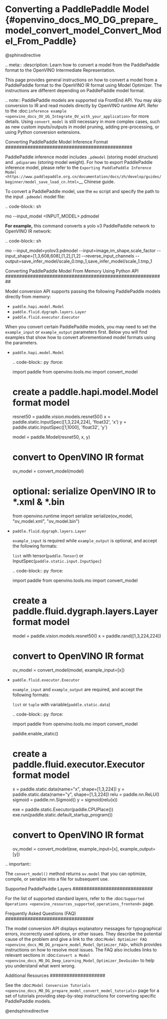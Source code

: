 # Converting a PaddlePaddle Model {#openvino_docs_MO_DG_prepare_model_convert_model_Convert_Model_From_Paddle}

@sphinxdirective

.. meta::
   :description: Learn how to convert a model from the 
                 PaddlePaddle format to the OpenVINO Intermediate Representation. 

This page provides general instructions on how to convert a model from a PaddlePaddle format to the OpenVINO IR format using Model Optimizer. The instructions are different depending on PaddlePaddle model format.

.. note:: PaddlePaddle models are supported via FrontEnd API. You may skip conversion to IR and read models directly by OpenVINO runtime API. Refer to the :doc:`inference example <openvino_docs_OV_UG_Integrate_OV_with_your_application>` for more details. Using ``convert_model`` is still necessary in more complex cases, such as new custom inputs/outputs in model pruning, adding pre-processing, or using Python conversion extensions.

Converting PaddlePaddle Model Inference Format
##############################################

PaddlePaddle inference model includes ``.pdmodel`` (storing model structure) and ``.pdiparams`` (storing model weight). For how to export PaddlePaddle inference model, please refer to the `Exporting PaddlePaddle Inference Model <https://www.paddlepaddle.org.cn/documentation/docs/zh/develop/guides/beginner/model_save_load_cn.html>`__ Chinese guide.

To convert a PaddlePaddle model, use the ``mo`` script and specify the path to the input ``.pdmodel`` model file:

.. code-block:: sh

  mo --input_model <INPUT_MODEL>.pdmodel

**For example,** this command converts a yolo v3 PaddlePaddle network to OpenVINO IR network:

.. code-block:: sh

  mo --input_model=yolov3.pdmodel --input=image,im_shape,scale_factor --input_shape=[1,3,608,608],[1,2],[1,2] --reverse_input_channels --output=save_infer_model/scale_0.tmp_1,save_infer_model/scale_1.tmp_1

Converting PaddlePaddle Model From Memory Using Python API
##########################################################

Model conversion API supports passing the following PaddlePaddle models directly from memory:

* ``paddle.hapi.model.Model``
* ``paddle.fluid.dygraph.layers.Layer``
* ``paddle.fluid.executor.Executor``

When you convert certain PaddlePaddle models, you may need to set the ``example_input`` or ``example_output`` parameters first. Below you will find examples that show how to convert aforementioned model formats using the parameters.

* ``paddle.hapi.model.Model``

  .. code-block:: py
     :force:

     import paddle
     from openvino.tools.mo import convert_model

     # create a paddle.hapi.model.Model format model
     resnet50 = paddle.vision.models.resnet50()
     x = paddle.static.InputSpec([1,3,224,224], 'float32', 'x')
     y = paddle.static.InputSpec([1,1000], 'float32', 'y')

     model = paddle.Model(resnet50, x, y)

     # convert to OpenVINO IR format
     ov_model = convert_model(model)

     # optional: serialize OpenVINO IR to *.xml & *.bin
     from openvino.runtime import serialize
     serialize(ov_model, "ov_model.xml", "ov_model.bin")

* ``paddle.fluid.dygraph.layers.Layer``

  ``example_input`` is required while ``example_output`` is optional, and accept the following formats:

  ``list`` with tensor(``paddle.Tensor``) or InputSpec(``paddle.static.input.InputSpec``)

  .. code-block:: py
     :force:

     import paddle
     from openvino.tools.mo import convert_model

     # create a paddle.fluid.dygraph.layers.Layer format model
     model = paddle.vision.models.resnet50()
     x = paddle.rand([1,3,224,224])

     # convert to OpenVINO IR format
     ov_model = convert_model(model, example_input=[x])

* ``paddle.fluid.executor.Executor``

  ``example_input`` and ``example_output`` are required, and accept the following formats:

  ``list`` or ``tuple`` with variable(``paddle.static.data``)

  .. code-block:: py
     :force:

     import paddle
     from openvino.tools.mo import convert_model

     paddle.enable_static()

     # create a paddle.fluid.executor.Executor format model
     x = paddle.static.data(name="x", shape=[1,3,224])
     y = paddle.static.data(name="y", shape=[1,3,224])
     relu = paddle.nn.ReLU()
     sigmoid = paddle.nn.Sigmoid()
     y = sigmoid(relu(x))

     exe = paddle.static.Executor(paddle.CPUPlace())
     exe.run(paddle.static.default_startup_program())

     # convert to OpenVINO IR format
     ov_model = convert_model(exe, example_input=[x], example_output=[y])


.. important::

   The ``convert_model()`` method returns ``ov.model`` that you can optimize, compile, or serialize into a file for subsequent use.


Supported PaddlePaddle Layers
#############################

For the list of supported standard layers, refer to the :doc:`Supported Operations <openvino_resources_supported_operations_frontend>` page.

Frequently Asked Questions (FAQ)
################################

The model conversion API displays explanatory messages for typographical errors, incorrectly used options, or other issues. They describe the potential cause of the problem and give a link to the :doc:`Model Optimizer FAQ <openvino_docs_MO_DG_prepare_model_Model_Optimizer_FAQ>`, which provides instructions on how to resolve most issues. The FAQ also includes links to relevant sections in :doc:`Convert a Model <openvino_docs_MO_DG_Deep_Learning_Model_Optimizer_DevGuide>` to help you understand what went wrong.

Additional Resources
####################

See the :doc:`Model Conversion Tutorials <openvino_docs_MO_DG_prepare_model_convert_model_tutorials>` page for a set of tutorials providing step-by-step instructions for converting specific PaddlePaddle models.

@endsphinxdirective

